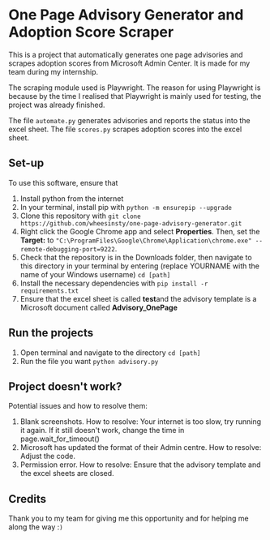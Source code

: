 # One Page Advisory Generator and Adoption Score Scraper
This is a project that automatically generates one page advisories and scrapes adoption scores from Microsoft Admin Center. It is made for my team during my internship.

The scraping module used is Playwright. The reason for using Playwright is because by the time I realised that Playwright is mainly used for testing, the project was already finished. 

The file `automate.py` generates advisories and reports the status into the excel sheet.
The file `scores.py` scrapes adoption scores into the excel sheet.

## Set-up
To use this software, ensure that 
1. Install python from the internet
2. In your terminal, install pip with
`python -m ensurepip --upgrade`
3. Clone this repository with
`git clone https://github.com/wheesinsty/one-page-advisory-generator.git`                                                                                             
4. Right click the Google Chrome app and select **Properties**. Then, set the **Target:** to
`"C:\ProgramFiles\Google\Chrome\Application\chrome.exe" --remote-debugging-port=9222`. 
5. Check that the repository is in the Downloads folder, then navigate to this directory in your terminal by entering (replace YOURNAME with the name of your Windows username)
`cd [path]`
6. Install the necessary dependencies with
`pip install -r requirements.txt` 
7. Ensure that the excel sheet is called **test**and the advisory template is a Microsoft document called **Advisory_OnePage**                            

## Run the projects
1. Open terminal and navigate to the directory
`cd [path]`
2. Run the file you want
`python advisory.py`

## Project doesn't work?
Potential issues and how to resolve them:
1. Blank screenshots. 
    How to resolve: Your internet is too slow, try running it again. If it still doesn't work, change the time in page.wait_for_timeout()
2. Microsoft has updated the format of their Admin centre. 
    How to resolve: Adjust the code.
3. Permission error. 
    How to resolve: Ensure that the advisory template and the excel sheets are closed.

## Credits
Thank you to my team for giving me this opportunity and for helping me along the way :`)`
